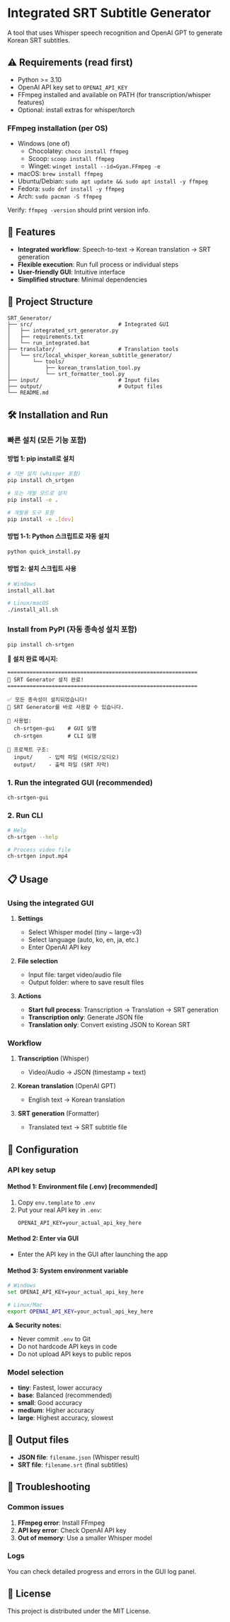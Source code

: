 # Integrated SRT Subtitle Generator

A tool that uses Whisper speech recognition and OpenAI GPT to generate Korean SRT subtitles.

## ⚠️ Requirements (read first)

- Python >= 3.10
- OpenAI API key set to `OPENAI_API_KEY`
- FFmpeg installed and available on PATH (for transcription/whisper features)
- Optional: install extras for whisper/torch

### FFmpeg installation (per OS)

- Windows (one of)
  - Chocolatey: `choco install ffmpeg`
  - Scoop: `scoop install ffmpeg`
  - Winget: `winget install --id=Gyan.FFmpeg -e`
- macOS: `brew install ffmpeg`
- Ubuntu/Debian: `sudo apt update && sudo apt install -y ffmpeg`
- Fedora: `sudo dnf install -y ffmpeg`
- Arch: `sudo pacman -S ffmpeg`

Verify: `ffmpeg -version` should print version info.

## 🚀 Features

- **Integrated workflow**: Speech-to-text → Korean translation → SRT generation
- **Flexible execution**: Run full process or individual steps
- **User-friendly GUI**: Intuitive interface
- **Simplified structure**: Minimal dependencies

## 📁 Project Structure

```
SRT_Generator/
├── src/                           # Integrated GUI
│   ├── integrated_srt_generator.py
│   ├── requirements.txt
│   └── run_integrated.bat
├── translator/                    # Translation tools
│   └── src/local_whisper_korean_subtitle_generator/
│       └── tools/
│           ├── korean_translation_tool.py
│           └── srt_formatter_tool.py
├── input/                         # Input files
├── output/                        # Output files
└── README.md
```

## 🛠️ Installation and Run

### 빠른 설치 (모든 기능 포함)

#### 방법 1: pip install로 설치
```bash
# 기본 설치 (whisper 포함)
pip install ch_srtgen

# 또는 개발 모드로 설치
pip install -e .

# 개발용 도구 포함
pip install -e .[dev]
```

#### 방법 1-1: Python 스크립트로 자동 설치
```bash
python quick_install.py
```

#### 방법 2: 설치 스크립트 사용
```bash
# Windows
install_all.bat

# Linux/macOS
./install_all.sh
```


### Install from PyPI (자동 종속성 설치 포함)
```bash
pip install ch-srtgen
```

**🎯 설치 완료 메시지:**
```
============================================================
🎯 SRT Generator 설치 완료!
============================================================

✅ 모든 종속성이 설치되었습니다!
🎉 SRT Generator를 바로 사용할 수 있습니다.

📖 사용법:
  ch-srtgen-gui    # GUI 실행
  ch-srtgen        # CLI 실행

📁 프로젝트 구조:
  input/     - 입력 파일 (비디오/오디오)
  output/    - 출력 파일 (SRT 자막)
```

### 1. Run the integrated GUI (recommended)
```bash
ch-srtgen-gui
```

### 2. Run CLI
```bash
# Help
ch-srtgen --help

# Process video file
ch-srtgen input.mp4
```

## 📋 Usage

### Using the integrated GUI

1. **Settings**
   - Select Whisper model (tiny ~ large-v3)
   - Select language (auto, ko, en, ja, etc.)
   - Enter OpenAI API key

2. **File selection**
   - Input file: target video/audio file
   - Output folder: where to save result files

3. **Actions**
   - **Start full process**: Transcription → Translation → SRT generation
   - **Transcription only**: Generate JSON file
   - **Translation only**: Convert existing JSON to Korean SRT

### Workflow

1. **Transcription** (Whisper)
   - Video/Audio → JSON (timestamp + text)

2. **Korean translation** (OpenAI GPT)
   - English text → Korean translation

3. **SRT generation** (Formatter)
   - Translated text → SRT subtitle file

## 🔧 Configuration

### API key setup

#### Method 1: Environment file (.env) [recommended]
1. Copy `env.template` to `.env`
2. Put your real API key in `.env`:
   ```
   OPENAI_API_KEY=your_actual_api_key_here
   ```

#### Method 2: Enter via GUI
- Enter the API key in the GUI after launching the app

#### Method 3: System environment variable
```bash
# Windows
set OPENAI_API_KEY=your_actual_api_key_here

# Linux/Mac
export OPENAI_API_KEY=your_actual_api_key_here
```

**⚠️ Security notes:**
- Never commit `.env` to Git
- Do not hardcode API keys in code
- Do not upload API keys to public repos

### Model selection
- **tiny**: Fastest, lower accuracy
- **base**: Balanced (recommended)
- **small**: Good accuracy
- **medium**: Higher accuracy
- **large**: Highest accuracy, slowest

## 📝 Output files

- **JSON file**: `filename.json` (Whisper result)
- **SRT file**: `filename.srt` (final subtitles)

## 🐛 Troubleshooting

### Common issues
1. **FFmpeg error**: Install FFmpeg
2. **API key error**: Check OpenAI API key
3. **Out of memory**: Use a smaller Whisper model

### Logs
You can check detailed progress and errors in the GUI log panel.

## 📄 License

This project is distributed under the MIT License.
